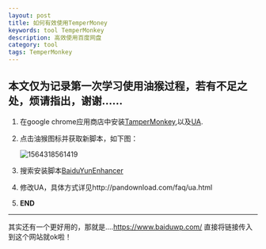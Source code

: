 ```yaml
---
layout: post
title: 如何有效使用TemperMoney
keywords: tool TemperMonkey
description: 高效使用百度网盘
category: tool
tags: TemperMonkey
---
```


## 本文仅为记录第一次学习使用油猴过程，若有不足之处，烦请指出，谢谢……

1. 在google chrome应用商店中安装[TamperMonkey](https://chrome.google.com/webstore/detail/tampermonkey/dhdgffkkebhmkfjojejmpbldmpobfkfo?utm_source=chrome-ntp-icon),以及[UA](https://chrome.google.com/webstore/detail/user-agent-switcher-for-c/djflhoibgkdhkhhcedjiklpkjnoahfmg).

2. 点击油猴图标并获取新脚本，如下图：

   ![1564318561419](/home/henry/.config/Typora/typora-user-images/1564318561419.png)

3. 搜索安装脚本[BaiduYunEnhancer](https://openuserjs.org/scripts/maoger/BaiduYunEnhancer)

4. 修改UA，具体方式详见http://pandownload.com/faq/ua.html

5. **END**



------

其实还有一个更好用的，那就是....https://www.baiduwp.com/ 直接将链接传入到这个网站就ok啦！